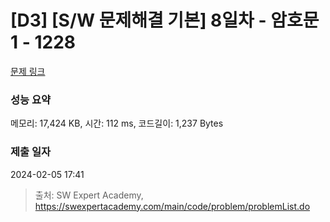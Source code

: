 # [D3] [S/W 문제해결 기본] 8일차 - 암호문1 - 1228 

[문제 링크](https://swexpertacademy.com/main/code/problem/problemDetail.do?contestProbId=AV14w-rKAHACFAYD) 

### 성능 요약

메모리: 17,424 KB, 시간: 112 ms, 코드길이: 1,237 Bytes

### 제출 일자

2024-02-05 17:41



> 출처: SW Expert Academy, https://swexpertacademy.com/main/code/problem/problemList.do
